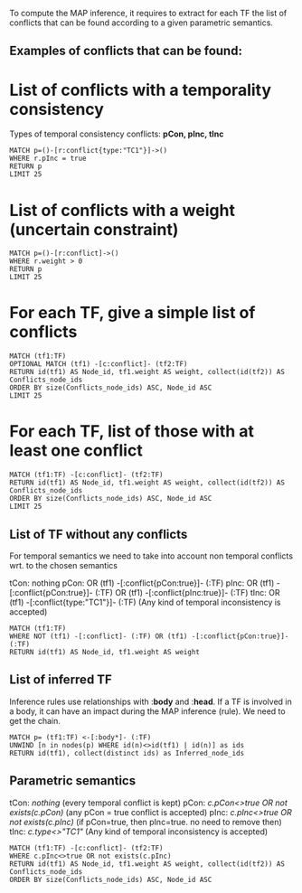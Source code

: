To compute the MAP inference, it requires to extract for each TF the list of conflicts that can be found according to a given parametric semantics.

## Examples of conflicts that can be found:

# List of conflicts with a temporality consistency
Types of temporal consistency conflicts: **pCon, pInc, tInc**

```
MATCH p=()-[r:conflict{type:"TC1"}]->()
WHERE r.pInc = true
RETURN p
LIMIT 25
```

# List of conflicts with a weight (uncertain constraint)
```
MATCH p=()-[r:conflict]->() 
WHERE r.weight > 0
RETURN p
LIMIT 25
```

# For each TF, give a simple list of conflicts
```
MATCH (tf1:TF)
OPTIONAL MATCH (tf1) -[c:conflict]- (tf2:TF)
RETURN id(tf1) AS Node_id, tf1.weight AS weight, collect(id(tf2)) AS Conflicts_node_ids
ORDER BY size(Conflicts_node_ids) ASC, Node_id ASC
LIMIT 25
```

# For each TF, list of those with at least one conflict
```
MATCH (tf1:TF) -[c:conflict]- (tf2:TF)
RETURN id(tf1) AS Node_id, tf1.weight AS weight, collect(id(tf2)) AS Conflicts_node_ids
ORDER BY size(Conflicts_node_ids) ASC, Node_id ASC
LIMIT 25
```


## List of TF without any conflicts
For temporal semantics we need to take into account non temporal conflicts wrt. to the chosen semantics

tCon: nothing
pCon: OR (tf1) -[:conflict{pCon:true}]- (:TF)
pInc: OR (tf1) -[:conflict{pCon:true}]- (:TF) OR (tf1) -[:conflict{pInc:true}]- (:TF)
tInc: OR (tf1) -[:conflict{type:"TC1"}]- (:TF)
  (Any kind of temporal inconsistency is accepted)
```
MATCH (tf1:TF)
WHERE NOT (tf1) -[:conflict]- (:TF) OR (tf1) -[:conflict{pCon:true}]- (:TF)
RETURN id(tf1) AS Node_id, tf1.weight AS weight
```

## List of inferred TF
Inference rules use relationships with :**body** and :**head**. If a TF is involved in a body, it can have an impact during the MAP inference (rule). We need to get the chain.
```
MATCH p= (tf1:TF) <-[:body*]- (:TF)
UNWIND [n in nodes(p) WHERE id(n)<>id(tf1) | id(n)] as ids
RETURN id(tf1), collect(distinct ids) as Inferred_node_ids
```

## Parametric semantics

tCon: *nothing*
  (every temporal conflict is kept)
pCon: *c.pCon<>true OR not exists(c.pCon)*
  (any pCon = true conflict is accepted)
pInc: *c.pInc<>true OR not exists(c.pInc)*
  (if pCon=true, then pInc=true. no need to remove then)
tInc: *c.type<>"TC1"*
  (Any kind of temporal inconsistency is accepted)

```
MATCH (tf1:TF) -[c:conflict]- (tf2:TF)
WHERE c.pInc<>true OR not exists(c.pInc)
RETURN id(tf1) AS Node_id, tf1.weight AS weight, collect(id(tf2)) AS Conflicts_node_ids
ORDER BY size(Conflicts_node_ids) ASC, Node_id ASC
```

